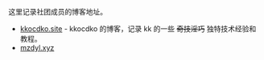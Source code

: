 这里记录社团成员的博客地址。

- [kkocdko.site](https://kkocdko.site) - kkocdko 的博客，记录 kk 的一些 ~~奇技淫巧~~ 独特技术经验和教程。
- [mzdyl.xyz](https://mzdyl.xyz)

